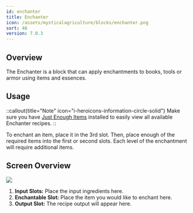 ```yaml
---
id: enchanter
title: Enchanter
icon: /assets/mysticalagriculture/blocks/enchanter.png
sort: 46
version: 7.0.3
---
```


## Overview

The Enchanter is a block that can apply enchantments to books, tools or armor using items and essences.

## Usage

::callout{title="Note" icon="i-heroicons-information-circle-solid"}
Make sure you have <a href="https://www.curseforge.com/minecraft/mc-mods/jei">Just Enough Items</a> installed to easily view all available Enchanter recipes.
::

To enchant an item, place it in the 3rd slot. Then, place enough of the required items into the first or second slots. Each level of the enchantment will require additional items.

## Screen Overview

![](/assets/mysticalagriculture/screens/enchanter_screen.png)

1. **Input Slots:** Place the input ingredients here. 
2. **Enchantable Slot:** Place the item you would like to enchant here.
3. **Output Slot:** The recipe output will appear here.
